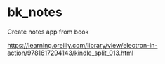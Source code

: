 # bk_notes
Create notes app from book

https://learning.oreilly.com/library/view/electron-in-action/9781617294143/kindle_split_013.html
